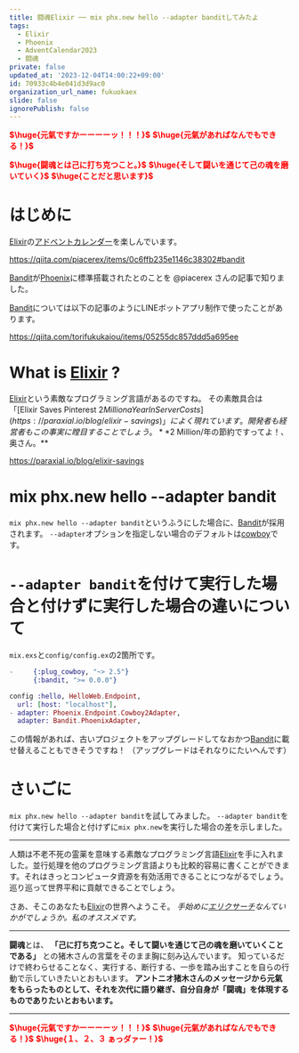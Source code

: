 ```yaml
---
title: 闘魂Elixir ── mix phx.new hello --adapter banditしてみたよ
tags:
  - Elixir
  - Phoenix
  - AdventCalendar2023
  - 闘魂
private: false
updated_at: '2023-12-04T14:00:22+09:00'
id: 70933c4b4e041d3d9ac0
organization_url_name: fukuokaex
slide: false
ignorePublish: false
---
```

<b><font color="red">$\huge{元氣ですかーーーーッ！！！}$</font></b>
<b><font color="red">$\huge{元氣があればなんでもできる！}$</font></b>

<b><font color="red">$\huge{闘魂とは己に打ち克つこと。}$</font></b>
<b><font color="red">$\huge{そして闘いを通じて己の魂を磨いていく}$</font></b>
<b><font color="red">$\huge{ことだと思います}$</font></b>



# はじめに

[Elixir](https://elixir-lang.org/)の[アドベントカレンダー](https://qiita.com/advent-calendar/2023/elixir)を楽しんでいます。

https://qiita.com/piacerex/items/0c6ffb235e1146c38302#bandit

[Bandit](https://github.com/mtrudel/bandit)が[Phoenix](https://www.phoenixframework.org/)に標準搭載されたとのことを @piacerex さんの記事で知りました。

[Bandit](https://github.com/mtrudel/bandit)については以下の記事のようにLINEボットアプリ制作で使ったことがあります。

https://qiita.com/torifukukaiou/items/05255dc857ddd5a695ee

# What is [Elixir](https://elixir-lang.org/) ?

[Elixir](https://elixir-lang.org/)という素敵なプログラミング言語があるのですね。
その素敵具合は「[Elixir Saves Pinterest $2 Million a Year In Server Costs](https://paraxial.io/blog/elixir-savings)」によく現れています。開発者も経営者もこの事実に瞠目することでしょう。 **$2 Million/年の節約ですってよ！、奥さん。**

https://paraxial.io/blog/elixir-savings

# mix phx.new hello --adapter bandit

`mix phx.new hello --adapter bandit`というふうにした場合に、[Bandit](https://github.com/mtrudel/bandit)が採用されます。
`--adapter`オプションを指定しない場合のデフォルトは[cowboy](https://github.com/elixir-plug/plug_cowboy)です。

# `--adapter bandit`を付けて実行した場合と付けずに実行した場合の違いについて

`mix.exs`と`config/config.ex`の2箇所です。

```diff:mix.exs
-     {:plug_cowboy, "~> 2.5"}
      {:bandit, ">= 0.0.0"}
```

```diff:config/config.ex
config :hello, HelloWeb.Endpoint,
  url: [host: "localhost"],
- adapter: Phoenix.Endpoint.Cowboy2Adapter,
  adapter: Bandit.PhoenixAdapter,
```

この情報があれば、古いプロジェクトをアップグレードしてなおかつ[Bandit](https://github.com/mtrudel/bandit)に載せ替えることもできそうですね！
（アップグレードはそれなりにたいへんです）

# さいごに

`mix phx.new hello --adapter bandit`を試してみました。
`--adapter bandit`を付けて実行した場合と付けずに`mix phx.new`を実行した場合の差を示しました。

---

人類は不老不死の霊薬を意味する素敵なプログラミング言語[Elixir](https://elixir-lang.org/)を手に入れました。並行処理を他のプログラミング言語よりも比較的容易に書くことができます。それはきっとコンピュータ資源を有効活用できることにつながるでしょう。巡り巡って世界平和に貢献できることでしょう。

さあ、そこのあなたも[Elixir](https://elixir-lang.org/)の世界へようこそ。
_手始めに[エリクサーチ](https://elixir-lang.info/)なんていかがでしょうか。私のオススメです。_

---

**闘魂**とは、  **「己に打ち克つこと。そして闘いを通じて己の魂を磨いていくことである」** との猪木さんの言葉をそのまま胸に刻み込んでいます。
知っているだけで終わらせることなく、実行する、断行する、一歩を踏み出すことを自らの行動で示していきたいとおもいます。
**アントニオ猪木さんのメッセージから元氣をもらったものとして、それを次代に語り継ぎ、自分自身が「闘魂」を体現するものでありたいとおもいます。**

---

<b><font color="red">$\huge{元氣ですかーーーーッ！！！}$</font></b>
<b><font color="red">$\huge{元氣があればなんでもできる！}$</font></b>
<b><font color="red">$\huge{１、２、３ ぁっダァー！}$</font></b>
